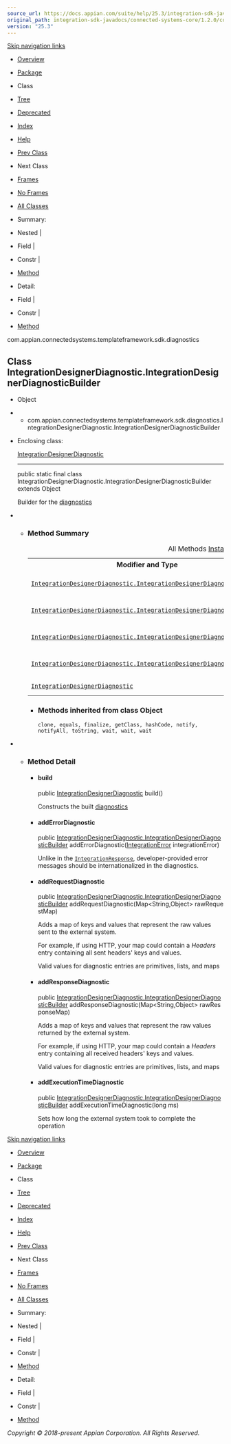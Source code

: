```yaml
---
source_url: https://docs.appian.com/suite/help/25.3/integration-sdk-javadocs/connected-systems-core/1.2.0/com/appian/connectedsystems/templateframework/sdk/diagnostics/IntegrationDesignerDiagnostic.IntegrationDesignerDiagnosticBuilder.html
original_path: integration-sdk-javadocs/connected-systems-core/1.2.0/com/appian/connectedsystems/templateframework/sdk/diagnostics/IntegrationDesignerDiagnostic.IntegrationDesignerDiagnosticBuilder.html
version: "25.3"
---
```


[Skip navigation links](#skip.navbar.top "Skip navigation links")

-   [Overview](../../../../../../overview-summary.html)
-   [Package](package-summary.html)
-   Class
-   [Tree](package-tree.html)
-   [Deprecated](../../../../../../deprecated-list.html)
-   [Index](../../../../../../index-all.html)
-   [Help](../../../../../../help-doc.html)

-   [Prev Class](../../../../../../com/appian/connectedsystems/templateframework/sdk/diagnostics/IntegrationDesignerDiagnostic.html "class in com.appian.connectedsystems.templateframework.sdk.diagnostics")
-   Next Class

-   [Frames](../../../../../../index.html?com/appian/connectedsystems/templateframework/sdk/diagnostics/IntegrationDesignerDiagnostic.IntegrationDesignerDiagnosticBuilder.html)
-   [No Frames](IntegrationDesignerDiagnostic.IntegrationDesignerDiagnosticBuilder.html)

-   [All Classes](../../../../../../allclasses-noframe.html)

-   Summary: 
-   Nested | 
-   Field | 
-   Constr | 
-   [Method](#method.summary)

-   Detail: 
-   Field | 
-   Constr | 
-   [Method](#method.detail)

com.appian.connectedsystems.templateframework.sdk.diagnostics

## Class IntegrationDesignerDiagnostic.IntegrationDesignerDiagnosticBuilder

-   Object
-   -   com.appian.connectedsystems.templateframework.sdk.diagnostics.IntegrationDesignerDiagnostic.IntegrationDesignerDiagnosticBuilder

-   Enclosing class:

    [IntegrationDesignerDiagnostic](../../../../../../com/appian/connectedsystems/templateframework/sdk/diagnostics/IntegrationDesignerDiagnostic.html "class in com.appian.connectedsystems.templateframework.sdk.diagnostics")

    * * *

    public static final class IntegrationDesignerDiagnostic.IntegrationDesignerDiagnosticBuilder
    extends Object

    Builder for the [diagnostics](../../../../../../com/appian/connectedsystems/templateframework/sdk/diagnostics/IntegrationDesignerDiagnostic.html "class in com.appian.connectedsystems.templateframework.sdk.diagnostics")

-   -   ### Method Summary

        <table class="memberSummary" border="0" cellpadding="3" cellspacing="0" summary="Method Summary table, listing methods, and an explanation"><caption><span id="t0" class="activeTableTab"><span>All Methods</span><span class="tabEnd">&nbsp;</span></span><span id="t2" class="tableTab"><span><a href="javascript:show(2);">Instance Methods</a></span><span class="tabEnd">&nbsp;</span></span><span id="t4" class="tableTab"><span><a href="javascript:show(8);">Concrete Methods</a></span><span class="tabEnd">&nbsp;</span></span></caption><tbody><tr><th class="colFirst" scope="col">Modifier and Type</th><th class="colLast" scope="col">Method and Description</th></tr><tr id="i0" class="altColor"><td class="colFirst"><code><a href="../../../../../../com/appian/connectedsystems/templateframework/sdk/diagnostics/IntegrationDesignerDiagnostic.IntegrationDesignerDiagnosticBuilder.html" title="class in com.appian.connectedsystems.templateframework.sdk.diagnostics">IntegrationDesignerDiagnostic.IntegrationDesignerDiagnosticBuilder</a></code></td><td class="colLast"><code><span class="memberNameLink"><a href="../../../../../../com/appian/connectedsystems/templateframework/sdk/diagnostics/IntegrationDesignerDiagnostic.IntegrationDesignerDiagnosticBuilder.html#addErrorDiagnostic-com.appian.connectedsystems.templateframework.sdk.IntegrationError-">addErrorDiagnostic</a></span>(<a href="../../../../../../com/appian/connectedsystems/templateframework/sdk/IntegrationError.html" title="class in com.appian.connectedsystems.templateframework.sdk">IntegrationError</a>&nbsp;integrationError)</code><div class="block">Unlike in the <a href="../../../../../../com/appian/connectedsystems/templateframework/sdk/IntegrationResponse.html" title="class in com.appian.connectedsystems.templateframework.sdk"><code>IntegrationResponse</code></a>, developer-provided error messages should be internationalized in the diagnostics.</div></td></tr><tr id="i1" class="rowColor"><td class="colFirst"><code><a href="../../../../../../com/appian/connectedsystems/templateframework/sdk/diagnostics/IntegrationDesignerDiagnostic.IntegrationDesignerDiagnosticBuilder.html" title="class in com.appian.connectedsystems.templateframework.sdk.diagnostics">IntegrationDesignerDiagnostic.IntegrationDesignerDiagnosticBuilder</a></code></td><td class="colLast"><code><span class="memberNameLink"><a href="../../../../../../com/appian/connectedsystems/templateframework/sdk/diagnostics/IntegrationDesignerDiagnostic.IntegrationDesignerDiagnosticBuilder.html#addExecutionTimeDiagnostic-long-">addExecutionTimeDiagnostic</a></span>(long&nbsp;ms)</code><div class="block">Sets how long the external system took to complete the operation</div></td></tr><tr id="i2" class="altColor"><td class="colFirst"><code><a href="../../../../../../com/appian/connectedsystems/templateframework/sdk/diagnostics/IntegrationDesignerDiagnostic.IntegrationDesignerDiagnosticBuilder.html" title="class in com.appian.connectedsystems.templateframework.sdk.diagnostics">IntegrationDesignerDiagnostic.IntegrationDesignerDiagnosticBuilder</a></code></td><td class="colLast"><code><span class="memberNameLink"><a href="../../../../../../com/appian/connectedsystems/templateframework/sdk/diagnostics/IntegrationDesignerDiagnostic.IntegrationDesignerDiagnosticBuilder.html#addRequestDiagnostic-java.util.Map-">addRequestDiagnostic</a></span>(Map&lt;String,Object&gt;&nbsp;rawRequestMap)</code><div class="block">Adds a map of keys and values that represent the raw values sent to the external system.</div></td></tr><tr id="i3" class="rowColor"><td class="colFirst"><code><a href="../../../../../../com/appian/connectedsystems/templateframework/sdk/diagnostics/IntegrationDesignerDiagnostic.IntegrationDesignerDiagnosticBuilder.html" title="class in com.appian.connectedsystems.templateframework.sdk.diagnostics">IntegrationDesignerDiagnostic.IntegrationDesignerDiagnosticBuilder</a></code></td><td class="colLast"><code><span class="memberNameLink"><a href="../../../../../../com/appian/connectedsystems/templateframework/sdk/diagnostics/IntegrationDesignerDiagnostic.IntegrationDesignerDiagnosticBuilder.html#addResponseDiagnostic-java.util.Map-">addResponseDiagnostic</a></span>(Map&lt;String,Object&gt;&nbsp;rawResponseMap)</code><div class="block">Adds a map of keys and values that represent the raw values returned by the external system.</div></td></tr><tr id="i4" class="altColor"><td class="colFirst"><code><a href="../../../../../../com/appian/connectedsystems/templateframework/sdk/diagnostics/IntegrationDesignerDiagnostic.html" title="class in com.appian.connectedsystems.templateframework.sdk.diagnostics">IntegrationDesignerDiagnostic</a></code></td><td class="colLast"><code><span class="memberNameLink"><a href="../../../../../../com/appian/connectedsystems/templateframework/sdk/diagnostics/IntegrationDesignerDiagnostic.IntegrationDesignerDiagnosticBuilder.html#build--">build</a></span>()</code><div class="block">Constructs the built <a href="../../../../../../com/appian/connectedsystems/templateframework/sdk/diagnostics/IntegrationDesignerDiagnostic.html" title="class in com.appian.connectedsystems.templateframework.sdk.diagnostics">diagnostics</a></div></td></tr></tbody></table>

        -   ### Methods inherited from class Object

            `clone, equals, finalize, getClass, hashCode, notify, notifyAll, toString, wait, wait, wait`

-   -   ### Method Detail

        -   #### build

            public [IntegrationDesignerDiagnostic](../../../../../../com/appian/connectedsystems/templateframework/sdk/diagnostics/IntegrationDesignerDiagnostic.html "class in com.appian.connectedsystems.templateframework.sdk.diagnostics") build()

            Constructs the built [diagnostics](../../../../../../com/appian/connectedsystems/templateframework/sdk/diagnostics/IntegrationDesignerDiagnostic.html "class in com.appian.connectedsystems.templateframework.sdk.diagnostics")

        -   #### addErrorDiagnostic

            public [IntegrationDesignerDiagnostic.IntegrationDesignerDiagnosticBuilder](../../../../../../com/appian/connectedsystems/templateframework/sdk/diagnostics/IntegrationDesignerDiagnostic.IntegrationDesignerDiagnosticBuilder.html "class in com.appian.connectedsystems.templateframework.sdk.diagnostics") addErrorDiagnostic([IntegrationError](../../../../../../com/appian/connectedsystems/templateframework/sdk/IntegrationError.html "class in com.appian.connectedsystems.templateframework.sdk") integrationError)

            Unlike in the [`IntegrationResponse`](../../../../../../com/appian/connectedsystems/templateframework/sdk/IntegrationResponse.html "class in com.appian.connectedsystems.templateframework.sdk"), developer-provided error messages should be internationalized in the diagnostics.

        -   #### addRequestDiagnostic

            public [IntegrationDesignerDiagnostic.IntegrationDesignerDiagnosticBuilder](../../../../../../com/appian/connectedsystems/templateframework/sdk/diagnostics/IntegrationDesignerDiagnostic.IntegrationDesignerDiagnosticBuilder.html "class in com.appian.connectedsystems.templateframework.sdk.diagnostics") addRequestDiagnostic(Map<String,Object> rawRequestMap)

            Adds a map of keys and values that represent the raw values sent to the external system.

            For example, if using HTTP, your map could contain a _Headers_ entry containing all sent headers' keys and values.

            Valid values for diagnostic entries are primitives, lists, and maps

        -   #### addResponseDiagnostic

            public [IntegrationDesignerDiagnostic.IntegrationDesignerDiagnosticBuilder](../../../../../../com/appian/connectedsystems/templateframework/sdk/diagnostics/IntegrationDesignerDiagnostic.IntegrationDesignerDiagnosticBuilder.html "class in com.appian.connectedsystems.templateframework.sdk.diagnostics") addResponseDiagnostic(Map<String,Object> rawResponseMap)

            Adds a map of keys and values that represent the raw values returned by the external system.

            For example, if using HTTP, your map could contain a _Headers_ entry containing all received headers' keys and values.

            Valid values for diagnostic entries are primitives, lists, and maps

        -   #### addExecutionTimeDiagnostic

            public [IntegrationDesignerDiagnostic.IntegrationDesignerDiagnosticBuilder](../../../../../../com/appian/connectedsystems/templateframework/sdk/diagnostics/IntegrationDesignerDiagnostic.IntegrationDesignerDiagnosticBuilder.html "class in com.appian.connectedsystems.templateframework.sdk.diagnostics") addExecutionTimeDiagnostic(long ms)

            Sets how long the external system took to complete the operation

[Skip navigation links](#skip.navbar.bottom "Skip navigation links")

-   [Overview](../../../../../../overview-summary.html)
-   [Package](package-summary.html)
-   Class
-   [Tree](package-tree.html)
-   [Deprecated](../../../../../../deprecated-list.html)
-   [Index](../../../../../../index-all.html)
-   [Help](../../../../../../help-doc.html)

-   [Prev Class](../../../../../../com/appian/connectedsystems/templateframework/sdk/diagnostics/IntegrationDesignerDiagnostic.html "class in com.appian.connectedsystems.templateframework.sdk.diagnostics")
-   Next Class

-   [Frames](../../../../../../index.html?com/appian/connectedsystems/templateframework/sdk/diagnostics/IntegrationDesignerDiagnostic.IntegrationDesignerDiagnosticBuilder.html)
-   [No Frames](IntegrationDesignerDiagnostic.IntegrationDesignerDiagnosticBuilder.html)

-   [All Classes](../../../../../../allclasses-noframe.html)

-   Summary: 
-   Nested | 
-   Field | 
-   Constr | 
-   [Method](#method.summary)

-   Detail: 
-   Field | 
-   Constr | 
-   [Method](#method.detail)

_Copyright © 2018-present Appian Corporation. All Rights Reserved._